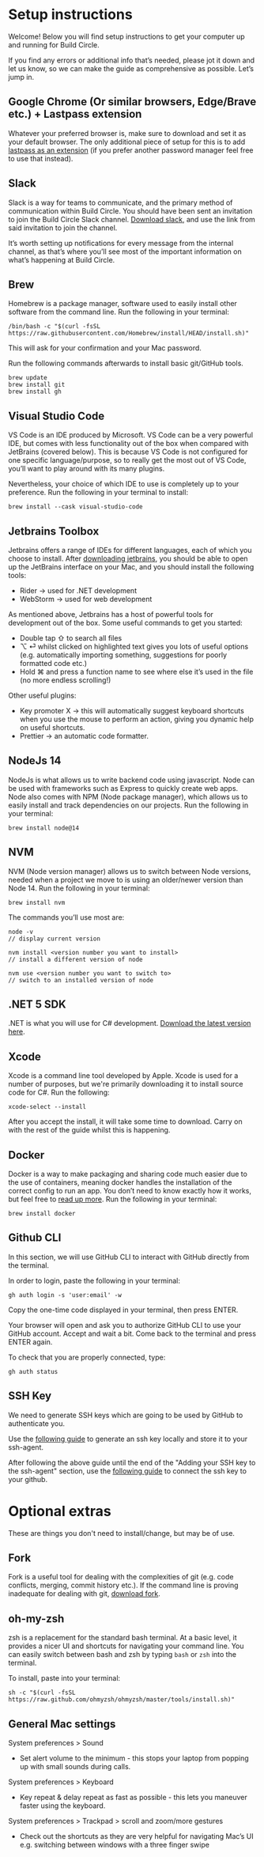 # Setup instructions
Welcome! Below you will find setup instructions to get your computer up and running for Build Circle.

If you find any errors or additional info that’s needed, please jot it down and let us know, so we can make the guide as comprehensive as possible. Let’s jump in.

## Google Chrome (Or similar browsers, Edge/Brave etc.) + Lastpass extension
Whatever your preferred browser is, make sure to download and set it as your default browser. The only additional piece of setup for this is to add [lastpass as an extension](https://lastpass.com/misc_download2.php) (if you prefer another password manager feel free to use that instead).

## Slack
Slack is a way for teams to communicate, and the primary method of communication within Build Circle. You should have been sent an invitation to join the Build Circle Slack channel. [Download slack](https://slack.com/intl/en-gb/help/articles/207677868-Download-Slack-for-Mac
), and use the link from said invitation to join the channel.

It’s worth setting up notifications for every message from the internal channel, as that’s where you’ll see most of the important information on what’s happening at Build Circle.

## Brew
Homebrew is a package manager, software used to easily install other software from the command line. Run the following in your terminal:
```
/bin/bash -c "$(curl -fsSL https://raw.githubusercontent.com/Homebrew/install/HEAD/install.sh)"
```
This will ask for your confirmation and your Mac password.

Run the following commands afterwards to install basic git/GitHub tools.
```
brew update
brew install git
brew install gh
```

## Visual Studio Code
VS Code is an IDE produced by Microsoft. VS Code can be a very powerful IDE, but comes with less functionality out of the box when compared with JetBrains (covered below). This is because VS Code is not configured for one specific language/purpose, so to really get the most out of VS Code, you’ll want to play around with its many plugins. 

Nevertheless, your choice of which IDE to use is completely up to your preference. Run the following in your terminal to install:
```
brew install --cask visual-studio-code
```

## Jetbrains Toolbox
Jetbrains offers a range of IDEs for different languages, each of which you choose to install.
After [downloading jetbrains](https://www.jetbrains.com/toolbox-app/), you should be able to open up the JetBrains interface on your Mac, and you should install the following tools:
- Rider -> used for .NET development
- WebStorm -> used for web development

As mentioned above, Jetbrains has a host of powerful tools for development out of the box. Some useful commands to get you started:
- Double tap ⇧ to search all files
- ⌥ ⏎ whilst clicked on highlighted text gives you lots of useful options (e.g. automatically importing something, suggestions for poorly formatted code etc.)
- Hold ⌘ and press a function name to see where else it’s used in the file (no more endless scrolling!)

Other useful plugins:
- Key promoter X -> this will automatically suggest keyboard shortcuts when you use the mouse to perform an action, giving you dynamic help on useful shortcuts.
- Prettier -> an automatic code formatter.

## NodeJs 14

NodeJs is what allows us to write backend code using javascript. Node can be used with frameworks such as Express to quickly create web apps.  Node also comes with NPM (Node package manager), which allows us to easily install and track dependencies on our projects. Run the following in your terminal:
```
brew install node@14
```
## NVM
NVM (Node version manager) allows us to switch between Node versions, needed when a project we move to is using an older/newer version than Node 14. Run the following in your terminal:
```
brew install nvm
```
The commands you’ll use most are:
```
node -v
// display current version

nvm install <version number you want to install>
// install a different version of node

nvm use <version number you want to switch to>
// switch to an installed version of node
```

## .NET 5 SDK
.NET is what you will use for C# development. [Download the latest version here](https://dotnet.microsoft.com/download/dotnet/5.0).

## Xcode
Xcode is a command line tool developed by Apple. Xcode is used for a number of purposes, but we're primarily downloading it to install source code for C#. Run the following:
```
xcode-select --install
```
After you accept the install, it will take some time to download. Carry on with the rest of the guide whilst this is happening.

## Docker
Docker is a way to make packaging and sharing code much easier due to the use of containers, meaning docker handles the installation of the correct config to run an app. You don’t need to know exactly how it works, but feel free to [read up more](https://www.zdnet.com/article/what-is-docker-and-why-is-it-so-darn-popular/). Run the following in your terminal:
```
brew install docker
```

## Github CLI
In this section, we will use GitHub CLI to interact with GitHub directly from the terminal.

In order to login, paste the following in your terminal:
```
gh auth login -s 'user:email' -w
```
Copy the one-time code displayed in your terminal, then press ENTER.

Your browser will open and ask you to authorize GitHub CLI to use your GitHub account. Accept and wait a bit. Come back to the terminal and press ENTER again.

To check that you are properly connected, type:
```
gh auth status
```

## SSH Key
We need to generate SSH keys which are going to be used by GitHub to authenticate you.

Use the [following guide](https://docs.github.com/en/authentication/connecting-to-github-with-ssh/generating-a-new-ssh-key-and-adding-it-to-the-ssh-agent) to generate an ssh key locally and store it to your ssh-agent. 

After following the above guide until the end of the "Adding your SSH key to the ssh-agent" section, use the [following guide](https://docs.github.com/en/authentication/connecting-to-github-with-ssh/adding-a-new-ssh-key-to-your-github-account) to connect the ssh key to your github. 

# Optional extras
These are things you don't need to install/change, but may be of use.

## Fork
Fork is a useful tool for dealing with the complexities of git (e.g. code conflicts, merging, commit history etc.). If the command line is proving inadequate for dealing with git, [download fork](https://git-fork.com/).

## oh-my-zsh
zsh is a replacement for the standard bash terminal. At a basic level, it provides a nicer UI and shortcuts for navigating your command line. You can easily switch between bash and zsh by typing `bash` or `zsh` into the terminal.

To install, paste into your terminal:
```
sh -c "$(curl -fsSL https://raw.github.com/ohmyzsh/ohmyzsh/master/tools/install.sh)"
```
## General Mac settings

System preferences > Sound 
- Set alert volume to the minimum - this stops your laptop from popping up with small sounds during calls.

System preferences > Keyboard 
- Key repeat & delay repeat as fast as possible - this lets you maneuver faster using the keyboard.

System preferences > Trackpad > scroll and zoom/more gestures
- Check out the shortcuts as they are very helpful for navigating Mac’s UI e.g. switching between windows with a three finger swipe


